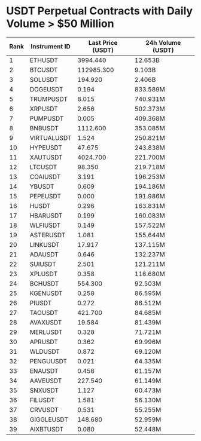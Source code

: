 # USDT Perpetual Contracts with Daily Volume > $50 Million

| Rank | Instrument ID | Last Price (USDT) | 24h Volume (USDT) |
|------|---------------|-------------------|-------------------|
| 1 | ETHUSDT | 3994.440 | 12.653B |
| 2 | BTCUSDT | 112985.300 | 9.103B |
| 3 | SOLUSDT | 194.920 | 2.406B |
| 4 | DOGEUSDT | 0.194 | 833.589M |
| 5 | TRUMPUSDT | 8.015 | 740.931M |
| 6 | XRPUSDT | 2.656 | 502.373M |
| 7 | PUMPUSDT | 0.005 | 409.368M |
| 8 | BNBUSDT | 1112.600 | 353.085M |
| 9 | VIRTUALUSDT | 1.524 | 250.821M |
| 10 | HYPEUSDT | 47.675 | 243.838M |
| 11 | XAUTUSDT | 4024.700 | 221.700M |
| 12 | LTCUSDT | 98.350 | 219.718M |
| 13 | COAIUSDT | 3.191 | 196.253M |
| 14 | YBUSDT | 0.609 | 194.186M |
| 15 | PEPEUSDT | 0.000 | 191.986M |
| 16 | HUSDT | 0.296 | 163.831M |
| 17 | HBARUSDT | 0.199 | 160.083M |
| 18 | WLFIUSDT | 0.149 | 157.522M |
| 19 | ASTERUSDT | 1.081 | 155.644M |
| 20 | LINKUSDT | 17.917 | 137.115M |
| 21 | ADAUSDT | 0.646 | 132.237M |
| 22 | SUIUSDT | 2.501 | 121.211M |
| 23 | XPLUSDT | 0.358 | 116.680M |
| 24 | BCHUSDT | 554.300 | 92.503M |
| 25 | KGENUSDT | 0.258 | 86.595M |
| 26 | PIUSDT | 0.272 | 86.512M |
| 27 | TAOUSDT | 421.700 | 84.685M |
| 28 | AVAXUSDT | 19.584 | 81.439M |
| 29 | MERLUSDT | 0.328 | 71.721M |
| 30 | APRUSDT | 0.362 | 69.996M |
| 31 | WLDUSDT | 0.872 | 69.120M |
| 32 | PENGUUSDT | 0.021 | 64.335M |
| 33 | ENAUSDT | 0.456 | 61.157M |
| 34 | AAVEUSDT | 227.540 | 61.149M |
| 35 | SNXUSDT | 1.127 | 60.473M |
| 36 | FILUSDT | 1.581 | 56.130M |
| 37 | CRVUSDT | 0.531 | 55.255M |
| 38 | GIGGLEUSDT | 148.680 | 52.959M |
| 39 | AIXBTUSDT | 0.080 | 52.448M |
